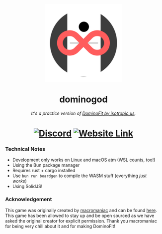 <p align="center">
  <img src="public/favicon.svg" align="center" alt="dominogod" width=250 />
</p>

<h1 align="center">dominogod</h1>
<p align="center">
  <i>It's a practice version of <a href="https://dominofit.isotropic.us/" target="_blank">DominoFit by isotropic.us</a>.</i>
</p>
<h1 align="center">
  <a href="https://discord.gg/72svprtqT8"><img src="https://img.shields.io/discord/1213601066642579526?logo=discord&logoColor=%237289da&color=%237289da" alt="Discord" /></a>
  <a href="https://dominogod.kunet.dev"><img src="https://img.shields.io/badge/pages-site-blue?logo=cloudflare" alt="Website Link"></a>
</h1>

### Technical Notes
- Development only works on Linux and macOS atm (WSL counts, too!)
- Using the Bun package manager
- Requires rust + cargo installed
- Use `bun run boardgen` to compile the WASM stuff (everything *just works*)
- Using SolidJS!

### Acknowledgement
This game was originally created by [macromaniac](https://news.ycombinator.com/item?id=39420966) and can be found [here](https://dominofit.isotropic.us). This game has been allowed to stay up and be open sourced as we have asked the original creator for explicit permission. Thank you macromaniac for being very chill about it and for making DominoFit!
